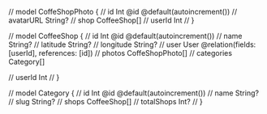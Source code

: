 // model CoffeShopPhoto {
//   id        Int          @id @default(autoincrement())
//   avatarURL String?
//   shop      CoffeeShop[]
//   userId    Int
// }

// model CoffeeShop {
//   id         Int              @id @default(autoincrement())
//   name       String?
//   latitude   String?
//   longitude  String?
//   user       User             @relation(fields: [userId], references: [id])
//   photos     CoffeShopPhoto[]
//   categories Category[]

//   userId Int
// }

// model Category {
//   id         Int          @id @default(autoincrement())
//   name       String?
//   slug       String?
//   shops      CoffeeShop[]
//   totalShops Int?
// }
